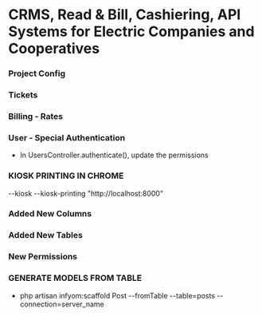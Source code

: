 
# CRMS, Read & Bill, Cashiering, API Systems for Electric Companies and Cooperatives

### Project Config

### Tickets

### Billing - Rates

### User - Special Authentication
- In UsersController.authenticate(), update the permissions


### KIOSK PRINTING IN CHROME
 --kiosk --kiosk-printing "http://localhost:8000"


### Added New Columns
 
### Added New Tables


### New Permissions


### GENERATE MODELS FROM TABLE
- php artisan infyom:scaffold Post --fromTable --table=posts --connection=server_name
